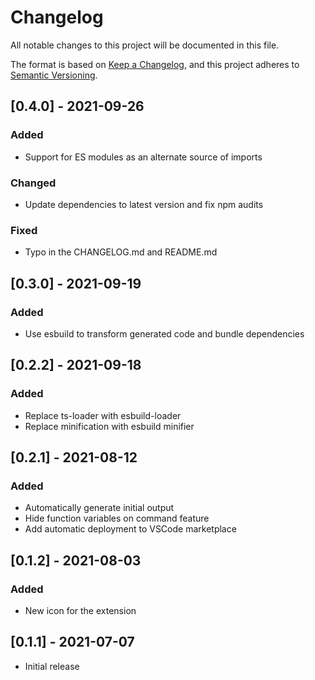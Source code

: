# Changelog
All notable changes to this project will be documented in this file.

The format is based on [Keep a Changelog](https://keepachangelog.com/en/1.0.0/),
and this project adheres to [Semantic Versioning](https://semver.org/spec/v2.0.0.html).

## [0.4.0] - 2021-09-26
### Added
- Support for ES modules as an alternate source of imports

### Changed
- Update dependencies to latest version and fix npm audits
### Fixed
- Typo in the CHANGELOG.md and README.md

## [0.3.0] - 2021-09-19
### Added
- Use esbuild to transform generated code and bundle dependencies

## [0.2.2] - 2021-09-18
### Added
- Replace ts-loader with esbuild-loader
- Replace minification with esbuild minifier

## [0.2.1] - 2021-08-12
### Added
- Automatically generate initial output
- Hide function variables on command feature
- Add automatic deployment to VSCode marketplace

## [0.1.2] - 2021-08-03
### Added
- New icon for the extension

## [0.1.1] - 2021-07-07

- Initial release